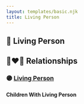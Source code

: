 ```yaml
---
layout: templates/basic.njk
title: Living Person
---
```

## 🔵 Living Person

## 👩‍❤️‍👨 Relationships

### 🟣 [Living Person](/people/9/90863432)

#### Children With Living Person